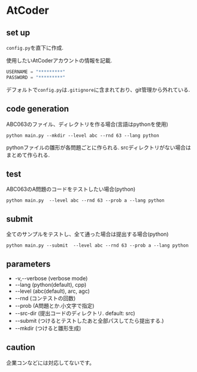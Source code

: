 # AtCoder

## set up

`config.py`を直下に作成.

使用したいAtCoderアカウントの情報を記載.

```python:config.py
USERNAME = "*********"
PASSWORD = "*********"
```
デフォルトで`config.py`は`.gitignore`に含まれており、git管理から外れている.


## code generation

ABC063のファイル、ディレクトリを作る場合(言語はpythonを使用)

```
python main.py --mkdir --level abc --rnd 63 --lang python
```

pythonファイルの雛形が各問題ごとに作られる.
srcディレクトリがない場合はまとめて作られる.

## test

ABC063のA問題のコードをテストしたい場合(python)


```
python main.py  --level abc --rnd 63 --prob a --lang python
```

## submit

全てのサンプルをテストし、全て通った場合は提出する場合(python)

```
python main.py --submit  --level abc --rnd 63 --prob a --lang python
```


## parameters

* -v,--verbose (verbose mode)
* --lang (python(default), cpp)
* --level (abc(default), arc, agc) 
* --rnd (コンテストの回数) 
* --prob (A問題とか.小文字で指定)
* --src-dir (提出コードのディレクトリ. default: src)
* --submit (つけるとテストしたあと全部パスしてたら提出する.)
* --mkdir (つけると雛形生成)


## caution
企業コンなどには対応してないです。